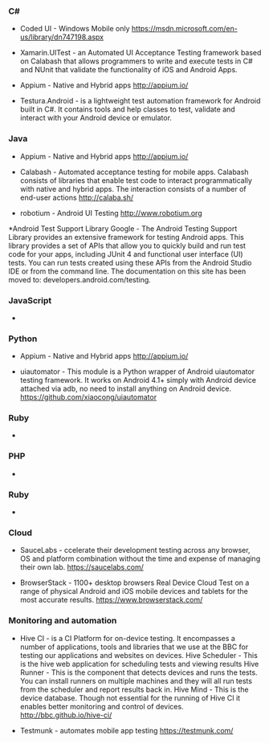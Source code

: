 
### C# 
* Coded UI - Windows Mobile only https://msdn.microsoft.com/en-us/library/dn747198.aspx

* Xamarin.UITest - an Automated UI Acceptance Testing framework based on Calabash that allows programmers to write and execute tests in C# and NUnit that validate the functionality of iOS and Android Apps.

* Appium - Native and Hybrid apps http://appium.io/

* Testura.Android - is a lightweight test automation framework for Android built in C#. It contains tools and help classes to test, validate and interact with your Android device or emulator.

### Java 
* Appium - Native and Hybrid apps http://appium.io/

* Calabash - Automated acceptance testing for mobile apps. Calabash consists of libraries that enable test code to interact programmatically with native and hybrid apps. The interaction consists of a number of end-user actions http://calaba.sh/

* robotium - Android UI Testing http://www.robotium.org 

*Android Test Support Library Google -  The Android Testing Support Library provides an extensive framework for testing Android apps. This library provides a set of APIs that allow you to quickly build and run test code for your apps, including JUnit 4 and functional user interface (UI) tests. You can run tests created using these APIs from the Android Studio IDE or from the command line.
The documentation on this site has been moved to: developers.android.com/testing. 

### JavaScript 
*

### Python 
* Appium - Native and Hybrid apps http://appium.io/

* uiautomator - This module is a Python wrapper of Android uiautomator testing framework. It works on Android 4.1+ simply with Android device attached via adb, no need to install anything on Android device. https://github.com/xiaocong/uiautomator

### Ruby 
*

### PHP 
*

### Ruby 
*

### Cloud
* SauceLabs - ccelerate their development testing across any browser, OS and platform combination without the time and expense of managing their own lab. https://saucelabs.com/

* BrowserStack - 1100+ desktop browsers
Real Device Cloud
Test on a range of physical Android and iOS mobile devices and tablets for the most accurate results. https://www.browserstack.com/

### Monitoring and automation
* Hive CI - is a CI Platform for on-device testing. It encompasses a number of applications, tools and libraries that we use at the BBC for testing our applications and websites on devices.
Hive Scheduler - This is the hive web application for scheduling tests and viewing results
Hive Runner - This is the component that detects devices and runs the tests. You can install runners on multiple machines and they will all run tests from the scheduler and report results back in.
Hive Mind - This is the device database. Though not essential for the running of Hive CI it enables better monitoring and control of devices. http://bbc.github.io/hive-ci/

* Testmunk - automates mobile app testing https://testmunk.com/
